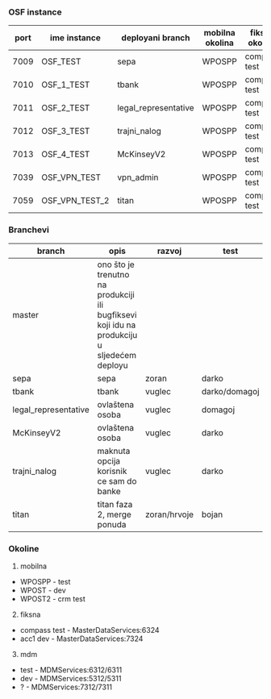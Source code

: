 ### OSF instance
| port | ime instance	| deployani branch | mobilna okolina | fiksna okolina | mdm okolina | startan |
| --- | --- | --- | --- | --- | --- | --- |
| 7009 | OSF_TEST       |  sepa      | WPOSPP | compass test |  test  | :heavy_check_mark: |
| 7010 | OSF_1_TEST     |  tbank     | WPOSPP | compass test |  test  | :heavy_check_mark: |
| 7011 | OSF_2_TEST     |legal_representative| WPOSPP | compass test |  test  | :heavy_check_mark: |
| 7012 | OSF_3_TEST     |trajni_nalog| WPOSPP | compass test |  test  | :heavy_check_mark: |
| 7013 | OSF_4_TEST     |McKinseyV2  | WPOSPP | compass test |  test  | :heavy_check_mark: |
| 7039 | OSF_VPN_TEST   |vpn_admin   | WPOSPP | compass test |  test  | :heavy_check_mark: |
| 7059 | OSF_VPN_TEST_2 |  titan     | WPOSPP | compass test |  test  | :heavy_check_mark: |

### Branchevi
| branch | opis | razvoj | test |
| --- | --- | --- | --- |
| master | ono što je trenutno na produkciji ili bugfiksevi koji idu na produkciju u sljedećem deployu | | |
| sepa | sepa | zoran | darko |
| tbank | tbank | vuglec | darko/domagoj |
| legal_representative | ovlaštena osoba | vuglec | domagoj |
| McKinseyV2 | ovlaštena osoba | vuglec | darko |
| trajni_nalog | maknuta opcija korisnik ce sam do banke | vuglec | darko |
| titan | titan faza 2, merge ponuda | zoran/hrvoje | bojan |



### Okoline
1. mobilna
 *	WPOSPP - test
 *	WPOST - dev
  *	WPOST2 - crm test

2. fiksna
 * compass test - MasterDataServices:6324
 * acc1 dev - MasterDataServices:7324

3. mdm
 * test - MDMServices:6312/6311
 * dev - MDMServices:5312/5311
 * ? - MDMServices:7312/7311
